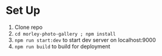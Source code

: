 # Set Up
1. Clone repo
2. `cd morley-photo-gallery ; npm install`
3. `npm run start:dev` to start dev server on localhost:9000
4. `npm run build` to build for deployment
